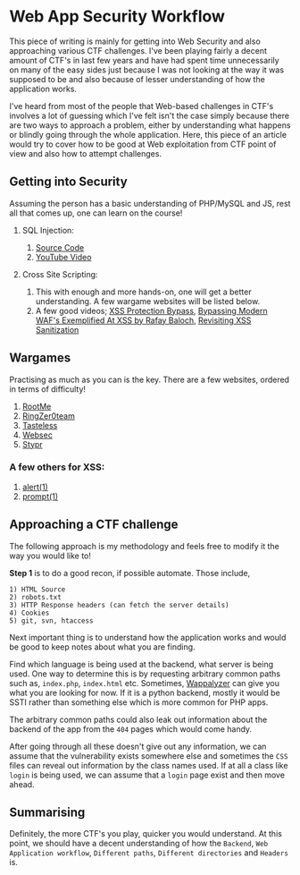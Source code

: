 # Web App Security Workflow #

This piece of writing is mainly for getting into Web Security and also approaching various CTF challenges. I've been playing fairly a decent amount of CTF's in last few years and have had spent time unnecessarily on many of the easy sides just because I was not looking at the way it was supposed to be and also because of lesser understanding of how the application works.

I've heard from most of the people that Web-based challenges in CTF's involves a lot of guessing which I've felt isn't the case simply because there are two ways to approach a problem, either by understanding what happens or blindly going through the whole application. Here, this piece of an article would try to cover how to be good at Web exploitation from CTF point of view and also how to attempt challenges.


## Getting into Security ##

Assuming the person has a basic understanding of PHP/MySQL and JS, rest all that comes up, one can learn on the course!

1) SQL Injection:
    1) [Source Code](https://github.com/Audi-1/sqli-labs)
    2) [YouTube Video](https://www.youtube.com/playlist?list=PLkiAz1NPnw8qEgzS7cgVMKavvOAdogsro)

2) Cross Site Scripting:
    1) This with enough and more hands-on, one will get a better understanding. A few wargame websites will be listed below.
    2) A few good videos; [XSS Protection Bypass](https://www.youtube.com/watch?v=TKn5qdti66c), [Bypassing Modern WAF's Exemplified At XSS by Rafay Baloch](https://www.youtube.com/watch?v=dWLpw-7_pa8), [Revisiting XSS Sanitization](https://www.youtube.com/watch?v=LLtOJNeMp7c)

## Wargames ##
Practising as much as you can is the key. There are a few websites, ordered in terms of difficulty!

1) [RootMe](https://www.root-me.org/wargame?lang=en)
2) [RingZer0team](https://ringzer0team.com/)
3) [Tasteless](http://chall.tasteless.eu/)
4) [Websec](https://websec.fr/)
5) [Stypr](https://chall.stypr.com/)

### A few others for XSS: ###
1) [alert(1)](https://alf.nu/alert1)
2) [prompt(1)](http://prompt.ml/0)

## Approaching a CTF challenge ##
The following approach is my methodology and feels free to modify it the way you would like to!

__Step 1__ is to do a good recon, if possible automate. Those include,

    1) HTML Source
    2) robots.txt
    3) HTTP Response headers (can fetch the server details)
    4) Cookies
    5) git, svn, htaccess

Next important thing is to understand how the application works and would be good to keep notes about what you are finding.

Find which language is being used at the backend, what server is being used. One way to determine this is by requesting arbitrary common paths such as, `index.php`, `index.html` etc. Sometimes, [Wappalyzer](https://chrome.google.com/webstore/detail/wappalyzer/gppongmhjkpfnbhagpmjfkannfbllamg?hl=en) can give you what you are looking for now. If it is a python backend, mostly it would be SSTI rather than something else which is more common for PHP apps.

The arbitrary common paths could also leak out information about the backend of the app from the `404` pages which would come handy.

After going through all these doesn't give out any information, we can assume that the vulnerability exists somewhere else and sometimes the `CSS` files can reveal out information by the class names used. If at all a class like `login` is being used, we can assume that a `login` page exist and then move ahead.

## Summarising ##

Definitely, the more CTF's you play, quicker you would understand. At this point, we should have a decent understanding of how the `Backend`, `Web Application workflow`, `Different paths`, `Different directories` and `Headers` is.  
